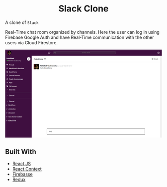 <h1 align="center"> Slack Clone  </h1>

A clone of `Slack`

Real-Time chat room organized by channels. Here the user can log in using Firebase Google Auth and have Real-Time communication with the other users via Cloud Firestore.

![Image](/slackClone.png)

<!-- Url of the app https://trackcorona19.netlify.app -->
<!-- What lib i used -->
<!-- TODO -->
<!-- Ask for contribution from other deveoper Fork and inform -->

## Built With

- [React JS](https://reactjs.org/docs/getting-started.html/)
- [React Context](https://reactjs.org/docs/context.html)
- [Firebasse](https://firebase.google.com/)
- [Redux](https://redux.js.org/)
